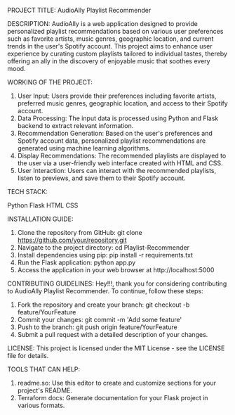 PROJECT TITLE: AudioAlly Playlist Recommender

DESCRIPTION:
AudioAlly is a web application designed to provide personalized playlist recommendations based on various user preferences such as favorite artists, music genres, geographic location, and current trends in the user's Spotify account. This project aims to enhance user experience by curating custom playlists tailored to individual tastes, thereby offering an ally in the discovery of enjoyable music that soothes every mood.

WORKING OF THE PROJECT:

1.  User Input: Users provide their preferences including favorite artists, preferred music genres, geographic location, and access to their Spotify account.
2.  Data Processing: The input data is processed using Python and Flask backend to extract relevant information.
3.  Recommendation Generation: Based on the user's preferences and Spotify account data, personalized playlist recommendations are generated using machine learning algorithms.
4.  Display Recommendations: The recommended playlists are displayed to the user via a user-friendly web interface created with HTML and CSS.
5.  User Interaction: Users can interact with the recommended playlists, listen to previews, and save them to their Spotify account.


TECH STACK:

Python
Flask
HTML
CSS


INSTALLATION GUIDE:

1.  Clone the repository from GitHub: git clone https://github.com/your/repository.git
2.  Navigate to the project directory: cd Playlist-Recommender
3.  Install dependencies using pip: pip install -r requirements.txt
4.  Run the Flask application: python app.py
5.  Access the application in your web browser at http://localhost:5000


CONTRIBUTING GUIDELINES:
Hey!!!, thank you for considering contributing to AudioAlly Playlist Recommender. To continue, follow these steps:

1.  Fork the repository and create your branch: git checkout -b feature/YourFeature
2.  Commit your changes: git commit -m 'Add some feature'
3.  Push to the branch: git push origin feature/YourFeature
4.  Submit a pull request with a detailed description of your changes.


LICENSE:
This project is licensed under the MIT License - see the LICENSE file for details.


TOOLS THAT CAN HELP:

1.  readme.so: Use this editor to create and customize sections for your project's README.
2.  Terraform docs: Generate documentation for your Flask project in various formats.